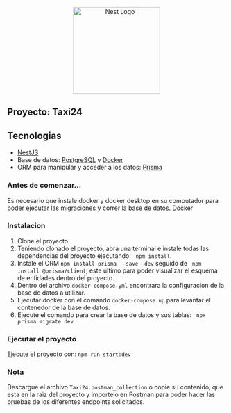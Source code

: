 <p align="center">
  <a href="http://nestjs.com/" target="blank"><img src="https://nestjs.com/img/logo-small.svg" width="200" alt="Nest Logo" /></a>
</p>



## Proyecto: Taxi24
## Tecnologias
- [NestJS](https://nestjs.com)
- Base de datos: [PostgreSQL](https://www.postgresql.org) y [Docker](https://www.docker.com/)
- ORM para manipular y acceder a los datos: [Prisma](https://www.prisma.io)

### Antes de comenzar...
Es necesario que instale docker y docker desktop en su computador para poder ejecutar las migraciones y correr la base de datos. [Docker](https://docs.docker.com/desktop/install/windows-install/)

### Instalacion
1. Clone el proyecto 
2. Teniendo clonado el proyecto, abra una terminal e instale todas las dependencias del proyecto ejecutando: ``` npm install```.
3. Instale el ORM ```npm install prisma --save -dev``` seguido de ``` npm install @prisma/client```; este ultimo para poder visualizar el esquema de entidades dentro del proyecto.
4. Dentro del archivo ```docker-compose.yml``` encontrara la configuracion de la base de datos a utilizar.
5. Ejecutar docker con el comando ```docker-compose up``` para levantar el contenedor de la base de datos.
6. Ejecute el comando para crear la base de datos y sus tablas: ``` npx prisma migrate dev```
   
### Ejecutar el proyecto
Ejecute el proyecto con: ``` npm run start:dev ```


### Nota
Descargue el archivo ``` Taxi24.postman_collection ``` o copie su contenido, que esta en la raiz del proyecto y importelo en Postman para poder hacer las pruebas de los diferentes endpoints solicitados.